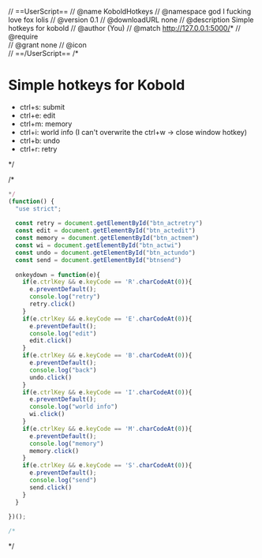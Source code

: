 // ==UserScript==
// @name        KoboldHotkeys
// @namespace   god I fucking love fox lolis
// @version     0.1
// @downloadURL none
// @description Simple hotkeys for kobold
// @author      (You)
// @match       http://127.0.0.1:5000/*
// @require     
// @grant       none
// @icon        
// ==/UserScript==
/* 
# Simple hotkeys for Kobold

* ctrl+s: submit
* ctrl+e: edit
* ctrl+m: memory
* ctrl+i: world info (I can't overwrite the ctrl+w -> close window hotkey)
* ctrl+b: undo
* ctrl+r: retry

*/

/*
```js
*/
(function() {
  "use strict";
  
  const retry = document.getElementById("btn_actretry")
  const edit = document.getElementById("btn_actedit")
  const memory = document.getElementById("btn_actmem")
  const wi = document.getElementById("btn_actwi")
  const undo = document.getElementById("btn_actundo")
  const send = document.getElementById("btnsend")
  
  onkeydown = function(e){
    if(e.ctrlKey && e.keyCode == 'R'.charCodeAt(0)){
      e.preventDefault();
      console.log("retry")
      retry.click()
    }
    if(e.ctrlKey && e.keyCode == 'E'.charCodeAt(0)){
      e.preventDefault();
      console.log("edit")
      edit.click()
    }
    if(e.ctrlKey && e.keyCode == 'B'.charCodeAt(0)){
      e.preventDefault();
      console.log("back")
      undo.click()
    }
    if(e.ctrlKey && e.keyCode == 'I'.charCodeAt(0)){
      e.preventDefault();
      console.log("world info")
      wi.click()
    }
    if(e.ctrlKey && e.keyCode == 'M'.charCodeAt(0)){
      e.preventDefault();
      console.log("memory")
      memory.click()
    }
    if(e.ctrlKey && e.keyCode == 'S'.charCodeAt(0)){
      e.preventDefault();
      console.log("send")
      send.click()
    }
  }
  
})();

/*
```
*/
